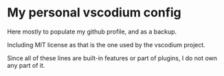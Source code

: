 # My personal vscodium config

Here mostly to populate my github profile, and as a backup. 

Including MIT license as that is the one used by the vscodium project. 

Since all of these lines are built-in features or part of plugins, I do not own any part
of it. 

